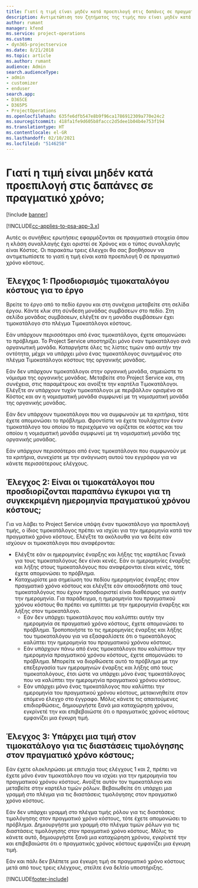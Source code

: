 ```yaml
---
title: Γιατί η τιμή είναι μηδέν κατά προεπιλογή στις δαπάνες σε πραγματικό χρόνο;
description: Αντιμετώπιση του ζητήματος της τιμής που είναι μηδέν κατά προεπιλογή στον πραγματικό χρόνο κόστους.
author: rumant
manager: kfend
ms.service: project-operations
ms.custom:
- dyn365-projectservice
ms.date: 8/21/2018
ms.topic: article
ms.author: rumant
audience: Admin
search.audienceType:
- admin
- customizer
- enduser
search.app:
- D365CE
- D365PS
- ProjectOperations
ms.openlocfilehash: 635fe6dfb547e8b9f96ca1786912309a770e24c2
ms.sourcegitcommit: 418fa1fe9d605b8faccc2d5dee1b04b4e753f194
ms.translationtype: HT
ms.contentlocale: el-GR
ms.lasthandoff: 02/10/2021
ms.locfileid: "5146258"
---
```

# <a name="why-is-the-price-defaulting-to-zero-on-time-cost-actuals"></a>Γιατί η τιμή είναι μηδέν κατά προεπιλογή στις δαπάνες σε πραγματικό χρόνο;

[!include [banner](../includes/psa-now-project-operations.md)]

[!INCLUDE[cc-applies-to-psa-app-3.x](../includes/cc-applies-to-psa-app-3x.md)]

Αυτές οι συνήθεις ερωτήσεις εφαρμόζονται σε πραγματικά στοιχεία όπου η κλάση συναλλαγής έχει οριστεί σε Χρόνος και ο τύπος συναλλαγής είναι Κόστος. Οι παρακάτω τρεις έλεγχοι θα σας βοηθήσουν να αντιμετωπίσετε το γιατί η τιμή είναι κατά προεπιλογή 0 σε πραγματικό χρόνο κόστους.
 
## <a name="check-1-identify-the-cost-price-list-for-the-project"></a>Έλεγχος 1: Προσδιορισμός τιμοκαταλόγου κόστους για το έργο

Βρείτε το έργο από το πεδίο έργου και στη συνέχεια μεταβείτε στη σελίδα έργου. Κάντε κλικ στη σύνδεση μονάδας συμβάσεων στο πεδίο. Στη σελίδα μονάδας συμβάσεων, ελέγξτε αν η μονάδα συμβάσεων έχει τιμοκατάλογο στο πλέγμα Τιμοκατάλογοι κόστους.

Εάν υπάρχουν περισσότεροι από ένας τιμοκατάλογοι, έχετε απομονώσει το πρόβλημα. Το Project Service υποστηρίζει μόνο έναν τιμοκατάλογο ανά οργανωτική μονάδα. Καταργήστε όλες τις λίστες τιμών από αυτήν την οντότητα, μέχρι να υπάρχει μόνο ένας τιμοκατάλογος συνημμένος στο πλέγμα Τιμοκατάλογοι κόστους της οργανικής μονάδας.

Εάν δεν υπάρχουν τιμοκατάλογοι στην οργανική μονάδα, σημειώστε το νόμισμα της οργανικής μονάδας. Μεταβείτε στο Project Service και, στη συνέχεια, στις παραμέτρους και ανοίξτε την καρτέλα Τιμοκατάλογοι. Ελέγξτε αν υπάρχουν τυχόν τιμοκατάλογοι με περιβάλλον ορισμένο σε Κόστος και αν η νομισματική μονάδα συμφωνεί με τη νομισματική μονάδα της οργανικής μονάδας.
 
Εάν δεν υπάρχουν τιμοκατάλογοι που να συμφωνούν με τα κριτήρια, τότε έχετε απομονώσει το πρόβλημα. Φροντίστε να έχετε τουλάχιστον έναν τιμοκατάλογο του οποίου το περιεχόμενο να ορίζεται σε κόστος και του οποίου η νομισματική μονάδα συμφωνεί με τη νομισματική μονάδα της οργανικής μονάδας.

Εάν υπάρχουν περισσότεροι από ένας τιμοκατάλογοι που συμφωνούν με τα κριτήρια, συνεχίστε με την ανάγνωση αυτού του εγγράφου για να κάνετε περισσότερους ελέγχους.

## <a name="check-2-are-any-of-the-price-lists-identified-above-valid-for-the-specific-date-of-the-time-cost-actual"></a>Έλεγχος 2: Είναι οι τιμοκατάλογοι που προσδιορίζονται παραπάνω έγκυροι για τη συγκεκριμένη ημερομηνία πραγματικού χρόνου κόστους;

Για να λάβει το Project Service υπόψη έναν τιμοκατάλογο για προεπιλογή τιμής, ο ίδιος τιμοκατάλογος πρέπει να ισχύει για την ημερομηνία κατά τον πραγματικό χρόνο κόστους. Ελέγξτε τα ακόλουθα για να δείτε εάν ισχύουν οι τιμοκατάλογοι που αναφέρονται:

- Ελέγξτε εάν οι ημερομηνίες έναρξης και λήξης της καρτέλας Γενικά για τους τιμοκαταλόγους δεν είναι κενές. Εάν οι ημερομηνίες έναρξης και λήξης στους τιμοκαταλόγους που αναφέρονται είναι κενές, τότε έχετε απομονώσει το πρόβλημα. 
- Καταχωρίστε μια σημείωση του πεδίου ημερομηνίας έναρξης στον πραγματικό χρόνο κόστους και ελέγξτε εάν οποιοσδήποτε από τους τιμοκαταλόγους που έχουν προσδιοριστεί είναι διαθέσιμος για αυτήν την ημερομηνία. Για παράδειγμα, η ημερομηνία του πραγματικού χρόνου κόστους θα πρέπει να εμπίπτει με την ημερομηνία έναρξης και λήξης στον τιμοκατάλογο. 
    - Εάν δεν υπάρχει τιμοκατάλογος που καλύπτει αυτήν την ημερομηνία σε πραγματικό χρόνο κόστους, έχετε απομονώσει το πρόβλημα. Τροποποιήστε το τις ημερομηνίες έναρξης και λήξης του τιμοκαταλόγου για να εξασφαλίσετε ότι ο τιμοκατάλογος καλύπτει την ημερομηνία του πραγματικού χρόνου κόστους. 
    - Εάν υπάρχουν πάνω από ένας τιμοκατάλογοι που καλύπτουν την ημερομηνία πραγματικού χρόνου κόστους, έχετε απομονώσει το πρόβλημα. Μπορείτε να διορθώσετε αυτό το πρόβλημα με την επεξεργασία των ημερομηνιών έναρξης και λήξης από τους τιμοκαταλόγους, έτσι ώστε να υπάρχει μόνο ένας τιμοκατάλογος που να καλύπτει την ημερομηνία πραγματικού χρόνου κόστους. 
    - Εάν υπάρχει μόνο ένας τιμοκατάλογος που καλύπτει την ημερομηνία του πραγματικού χρόνου κόστους, μετακινηθείτε στον επόμενο έλεγχο στο έγγραφο.
Μόλις κάνετε τις απαιτούμενες επιδιορθώσεις, δημιουργήστε ξανά μια καταχώρηση χρόνου, εγκρίνετέ την και επιβεβαιώστε ότι ο πραγματικός χρόνος κόστους εμφανίζει μια έγκυρη τιμή.

## <a name="check-3-is-there-a-price-in-the-price-list-for-the-pricing-dimensions-on-the-time-cost-actual"></a>Έλεγχος 3: Υπάρχει μια τιμή στον τιμοκατάλογο για τις διαστάσεις τιμολόγησης στον πραγματικό χρόνο κόστους;

Εάν έχετε ολοκληρώσει με επιτυχία τους ελέγχους 1 και 2, πρέπει να έχετε μόνο έναν τιμοκατάλογο που να ισχύει για την ημερομηνία του πραγματικού χρόνου κόστους. Ανοίξτε αυτόν τον τιμοκατάλογο και μεταβείτε στην καρτέλα τιμών ρόλων. Βεβαιωθείτε ότι υπάρχει μια γραμμή στο πλέγμα για τις διαστάσεις τιμολόγησης στον πραγματικό χρόνο κόστους.

Εάν δεν υπάρχει γραμμή στο πλέγμα τιμής ρόλου για τις διαστάσεις τιμολόγησης στον πραγματικό χρόνο κόστους, τότε έχετε απομονώσει το πρόβλημα. Δημιουργήστε μια γραμμή στο πλέγμα τιμών ρόλων για τις διαστάσεις τιμολόγησης στον πραγματικό χρόνο κόστους. Μόλις το κάνετε αυτό, δημιουργήστε ξανά μια καταχώρηση χρόνου, εγκρίνετέ την και επιβεβαιώστε ότι ο πραγματικός χρόνος κόστους εμφανίζει μια έγκυρη τιμή.
 
Εάν και πάλι δεν βλέπετε μια έγκυρη τιμή σε πραγματικό χρόνο κόστους μετά από τους τρεις ελέγχους, στείλτε ένα δελτίο υποστήριξης.





[!INCLUDE[footer-include](../includes/footer-banner.md)]